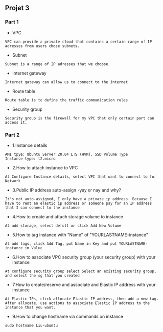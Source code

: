 ## Projet 3

### Part 1

* VPC
```
VPC can provide a private cloud that contains a certain range of IP adresses from users chose subnets.
```
* Subnet
```
Subnet is a range of IP adresses that we choose
```
* Internet gateway
```
Internet gateway can allow us to connect to the internet
```
* Route table
```
Route table is to define the traffic communication rules
```
* Security group
```
Security group is the firewall for my VPC that only certain port can access it.
```

### Part 2

* 1.Instance details
```
AMI tpye: Ubuntu Server 20.04 LTS (HVM), SSD Volume Type
Instance type: t2.micro
```
* 2.How to attach instance to VPC
```
At Configure Instance details, select VPC that want to connect to for Network
```
* 3.Public IP address auto-assign -yay or nay and why?
```
It's not auto-assigned, I only have a private ip address. Because I have to rent an elastic ip address or someone pay for an IP address that I can connect to the instance
```
* 4.How to create and attach storage volume to instance
```
At add storage, select defult or click Add New Volume
```
* 5.How to tag instance with "Name" of "YOURLASTNAME-instance"
```
At add tags, click Add Tag, put Name in Key and put YOURLASTNAME-instance in Value
```
* 6.How to associate VPC security group (your security group) with your instance
```
At configure security group select Select an existing security group, and select the sg that you created
```
* 7.How to create/reserve and associate and Elastic IP address with your instance
```
At Elastic IPs, click allocate Elastic IP address, then add a new tag.
After allocate, use actions to associate Elastic IP address to the instance that you want.
```
* 9.How to change hostname via commands on instance
```
sudo hostname Liu-ubuntu
```
